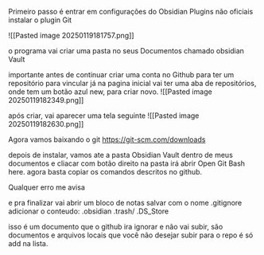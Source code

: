
Primeiro passo é entrar em configurações do Obsidian
Plugins não oficiais
instalar o plugin Git

![[Pasted image 20250119181757.png]]


o programa vai criar uma pasta no seus Documentos chamado obsidian Vault

importante antes de continuar criar uma conta no Github para ter um repositório para vincular
já na pagina inicial vai ter uma aba de repositórios, onde tem um botão azul new, para criar novo.
![[Pasted image 20250119182349.png]]

após criar, vai aparecer uma tela seguinte
![[Pasted image 20250119182630.png]]

Agora vamos baixando o git
https://git-scm.com/downloads

depois de instalar, vamos ate a pasta Obsidian Vault  dentro de meus documentos e cliacar com botão direito na pasta irá abrir Open  Git Bash here.
agora basta copiar os comandos descritos no github.

Qualquer erro me avisa

e pra finalizar vai abrir um bloco de notas salvar com o nome .gitignore
adicionar o conteudo:
.obsidian
.trash/
.DS_Store

isso é um documento que o github ira ignorar e não vai subir, são documentos e arquivos locais que você não desejar subir para o repo é só add na lista.



